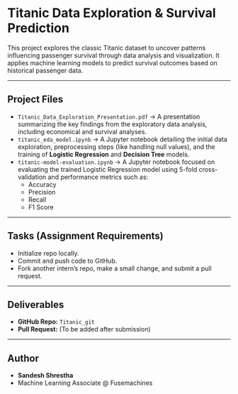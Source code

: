 # Titanic Data Exploration & Survival Prediction 

This project explores the classic Titanic dataset to uncover patterns influencing passenger survival through data analysis and visualization. It applies machine learning models to predict survival outcomes based on historical passenger data.

---

## Project Files

* `Titanic_Data_Exploration_Presentation.pdf` → A presentation summarizing the key findings from the exploratory data analysis, including economical and survival analyses.
* `titanic_eda_model.ipynb` → A Jupyter notebook detailing the initial data exploration, preprocessing steps (like handling null values), and the training of **Logistic Regression** and **Decision Tree** models.
* `titanic-model-evaluation.ipynb` → A Jupyter notebook focused on evaluating the trained Logistic Regression model using 5-fold cross-validation and performance metrics such as:
    * Accuracy
    * Precision
    * Recall
    * F1 Score

---

## Tasks (Assignment Requirements)

* Initialize repo locally.
* Commit and push code to GitHub.
* Fork another intern’s repo, make a small change, and submit a pull request.

---

## Deliverables

* **GitHub Repo:** `Titanic_git`
* **Pull Request:** (To be added after submission)

---

## Author

* **Sandesh Shrestha**
* Machine Learning Associate @ Fusemachines